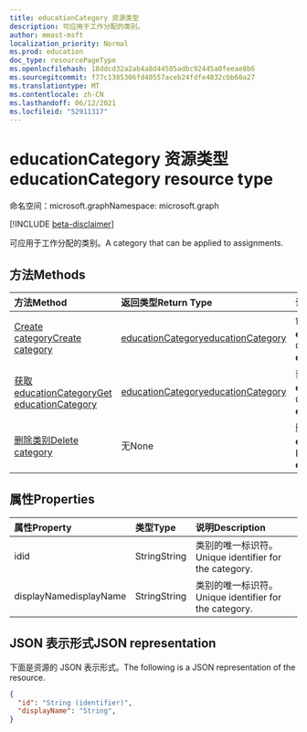 ```yaml
---
title: educationCategory 资源类型
description: 可应用于工作分配的类别。
author: mmast-msft
localization_priority: Normal
ms.prod: education
doc_type: resourcePageType
ms.openlocfilehash: 18ddcd32a2ab4a8d44505adbc92445a0feeae8b6
ms.sourcegitcommit: f77c1385306fd40557aceb24fdfe4832cbb60a27
ms.translationtype: MT
ms.contentlocale: zh-CN
ms.lasthandoff: 06/12/2021
ms.locfileid: "52911317"
---
```

# <a name="educationcategory-resource-type"></a><span data-ttu-id="f4a9c-103">educationCategory 资源类型</span><span class="sxs-lookup"><span data-stu-id="f4a9c-103">educationCategory resource type</span></span>

<span data-ttu-id="f4a9c-104">命名空间：microsoft.graph</span><span class="sxs-lookup"><span data-stu-id="f4a9c-104">Namespace: microsoft.graph</span></span>

[!INCLUDE [beta-disclaimer](../../includes/beta-disclaimer.md)]

<span data-ttu-id="f4a9c-105">可应用于工作分配的类别。</span><span class="sxs-lookup"><span data-stu-id="f4a9c-105">A category that can be applied to assignments.</span></span>


## <a name="methods"></a><span data-ttu-id="f4a9c-106">方法</span><span class="sxs-lookup"><span data-stu-id="f4a9c-106">Methods</span></span>

| <span data-ttu-id="f4a9c-107">方法</span><span class="sxs-lookup"><span data-stu-id="f4a9c-107">Method</span></span>           | <span data-ttu-id="f4a9c-108">返回类型</span><span class="sxs-lookup"><span data-stu-id="f4a9c-108">Return Type</span></span>    |<span data-ttu-id="f4a9c-109">说明</span><span class="sxs-lookup"><span data-stu-id="f4a9c-109">Description</span></span>|
|:---------------|:--------|:----------|
|[<span data-ttu-id="f4a9c-110">Create category</span><span class="sxs-lookup"><span data-stu-id="f4a9c-110">Create category</span></span>](../api/educationclass-post-category.md) | [<span data-ttu-id="f4a9c-111">educationCategory</span><span class="sxs-lookup"><span data-stu-id="f4a9c-111">educationCategory</span></span>](educationcategory.md) | <span data-ttu-id="f4a9c-112">创建新的 **educationCategory**。</span><span class="sxs-lookup"><span data-stu-id="f4a9c-112">Create a new **educationCategory**.</span></span>|
|[<span data-ttu-id="f4a9c-113">获取 educationCategory</span><span class="sxs-lookup"><span data-stu-id="f4a9c-113">Get educationCategory</span></span>](../api/educationcategory-get.md) | [<span data-ttu-id="f4a9c-114">educationCategory</span><span class="sxs-lookup"><span data-stu-id="f4a9c-114">educationCategory</span></span>](educationcategory.md) | <span data-ttu-id="f4a9c-115">获取现有的 **educationCategory**。</span><span class="sxs-lookup"><span data-stu-id="f4a9c-115">Get an existing **educationCategory**.</span></span>|
|[<span data-ttu-id="f4a9c-116">删除类别</span><span class="sxs-lookup"><span data-stu-id="f4a9c-116">Delete category</span></span>](../api/educationcategory-delete.md) | <span data-ttu-id="f4a9c-117">无</span><span class="sxs-lookup"><span data-stu-id="f4a9c-117">None</span></span> | <span data-ttu-id="f4a9c-118">删除 **educationCategory**。</span><span class="sxs-lookup"><span data-stu-id="f4a9c-118">Remove an **educationCategory**.</span></span>|


## <a name="properties"></a><span data-ttu-id="f4a9c-119">属性</span><span class="sxs-lookup"><span data-stu-id="f4a9c-119">Properties</span></span>
| <span data-ttu-id="f4a9c-120">属性</span><span class="sxs-lookup"><span data-stu-id="f4a9c-120">Property</span></span>     | <span data-ttu-id="f4a9c-121">类型</span><span class="sxs-lookup"><span data-stu-id="f4a9c-121">Type</span></span>   |<span data-ttu-id="f4a9c-122">说明</span><span class="sxs-lookup"><span data-stu-id="f4a9c-122">Description</span></span>|
|:---------------|:--------|:----------|
|<span data-ttu-id="f4a9c-123">id</span><span class="sxs-lookup"><span data-stu-id="f4a9c-123">id</span></span>|<span data-ttu-id="f4a9c-124">String</span><span class="sxs-lookup"><span data-stu-id="f4a9c-124">String</span></span>|<span data-ttu-id="f4a9c-125">类别的唯一标识符。</span><span class="sxs-lookup"><span data-stu-id="f4a9c-125">Unique identifier for the category.</span></span>|
|<span data-ttu-id="f4a9c-126">displayName</span><span class="sxs-lookup"><span data-stu-id="f4a9c-126">displayName</span></span>|<span data-ttu-id="f4a9c-127">String</span><span class="sxs-lookup"><span data-stu-id="f4a9c-127">String</span></span>|<span data-ttu-id="f4a9c-128">类别的唯一标识符。</span><span class="sxs-lookup"><span data-stu-id="f4a9c-128">Unique identifier for the category.</span></span>|

## <a name="json-representation"></a><span data-ttu-id="f4a9c-129">JSON 表示形式</span><span class="sxs-lookup"><span data-stu-id="f4a9c-129">JSON representation</span></span>

<span data-ttu-id="f4a9c-130">下面是资源的 JSON 表示形式。</span><span class="sxs-lookup"><span data-stu-id="f4a9c-130">The following is a JSON representation of the resource.</span></span>

<!-- {
  "blockType": "resource",
  "optionalProperties": [

  ],
  "@odata.type": "microsoft.graph.educationCategory"
}-->

```json
{
  "id": "String (identifier)",
  "displayName": "String",
}

```

<!-- uuid: 8fcb5dbc-d5aa-4681-8e31-b001d5168d79
2015-10-25 14:57:30 UTC -->
<!--
{
  "type": "#page.annotation",
  "description": "educationCategory resource",
  "keywords": "",
  "section": "documentation",
  "tocPath": "",
  "suppressions": []
}
-->


